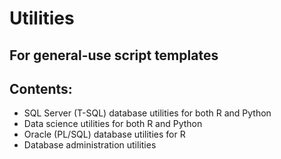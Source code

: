 # Utilities

## For general-use script templates


## Contents:
* SQL Server (T-SQL) database utilities for both R and Python
* Data science utilities for both R and Python
* Oracle (PL/SQL) database utilities for R
* Database administration utilities
